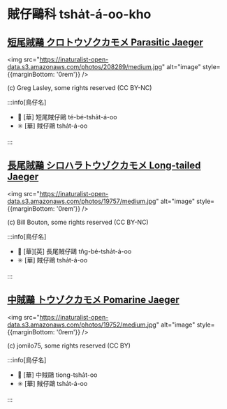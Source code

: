 # 賊仔鷗科 tsha̍t-á-oo-kho

## [短尾賊鷗 クロトウゾクカモメ Parasitic Jaeger](https://ebird.org/species/parjae)

<img src="https://inaturalist-open-data.s3.amazonaws.com/photos/208289/medium.jpg" alt="image" style={{marginBottom: '0rem'}} />

<p className="image-caption">
(c) Greg Lasley, some rights reserved (CC BY-NC)
</p>

:::info[鳥仔名]

- 🎯 [華] 短尾賊仔鷗 té-bé-tsha̍t-á-oo
- ✳️ [華] 賊仔鷗 tsha̍t-á-oo

:::

## [長尾賊鷗 シロハラトウゾクカモメ Long-tailed Jaeger](https://ebird.org/species/lotjae)

<img src="https://inaturalist-open-data.s3.amazonaws.com/photos/19757/medium.jpg" alt="image" style={{marginBottom: '0rem'}} />

<p className="image-caption">
(c) Bill Bouton, some rights reserved (CC BY-NC)
</p>

:::info[鳥仔名]

- 🎯 [華][英] 長尾賊仔鷗 tn̂g-bé-tsha̍t-á-oo
- ✳️ [華] 賊仔鷗 tsha̍t-á-oo

:::

## [中賊鷗 トウゾクカモメ Pomarine Jaeger](https://ebird.org/species/pomjae)

<img src="https://inaturalist-open-data.s3.amazonaws.com/photos/19752/medium.jpg" alt="image" style={{marginBottom: '0rem'}} />

<p className="image-caption">
(c) jomilo75, some rights reserved (CC BY)
</p>

:::info[鳥仔名]

- 🎯 [華] 中賊鷗 tiong-tsha̍t-oo
- ✳️ [華] 賊仔鷗 tsha̍t-á-oo

:::
